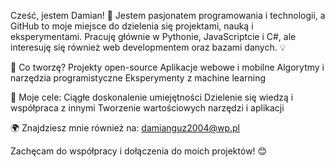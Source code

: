 Cześć, jestem Damian! 👋
Jestem pasjonatem programowania i technologii, a GitHub to moje miejsce do dzielenia się projektami, nauką i eksperymentami. Pracuję głównie w Pythonie, JavaScriptcie i C#, ale interesuję się również web developmentem oraz bazami danych. 💡

🔧 Co tworzę?
Projekty open-source
Aplikacje webowe i mobilne
Algorytmy i narzędzia programistyczne
Eksperymenty z machine learning

🎯 Moje cele:
Ciągłe doskonalenie umiejętności
Dzielenie się wiedzą i współpraca z innymi
Tworzenie wartościowych narzędzi i aplikacji

🌍 Znajdziesz mnie również na:
damianguz2004@wp.pl

Zachęcam do współpracy i dołączenia do moich projektów! 😊


